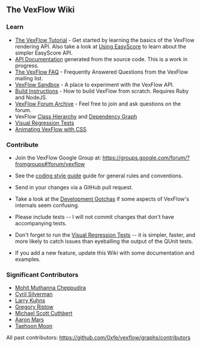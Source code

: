 ## The VexFlow Wiki

### Learn

* [The VexFlow Tutorial](http://www.vexflow.com/docs/tutorial.html) - Get started by learning the basics of the VexFlow rendering API. Also take a look at [Using EasyScore](https://github.com/0xfe/vexflow/wiki/Using-EasyScore) to learn about the simpler EasyScore API.
* [API Documentation](http://public.vexflow.com/docs/) generated from the source code. This is a work in progress.
* [The VexFlow FAQ](The-VexFlow-FAQ) - Frequently Answered Questions from the VexFlow mailing list. 
* [VexFlow Sandbox](http://www.vexflow.com/docs/sandbox.html) - A place to experiment with the VexFlow API.
* [Build Instructions](Build-Instructions) - How to build VexFlow from scratch. Requires Ruby and NodeJS.
* [VexFlow Forum Archive](https://groups.google.com/forum/?fromgroups#!forum/vexflow) - Feel free to join and ask questions on the forum.
* VexFlow [Class Hierarchy](https://github.com/0xfe/vexflow/wiki/VexFlow-Class-Hierarchy) and [Dependency Graph](https://github.com/0xfe/vexflow/wiki/VexFlow-Dependency-Graph)
* [Visual Regression Tests](https://github.com/0xfe/vexflow/wiki/Visual-Regression-Tests)
* [Animating VexFlow with CSS](Animation-with-VexFlow-&-CSS)

### Contribute

* Join the VexFlow Google Group at: https://groups.google.com/forum/?fromgroups#!forum/vexflow
* See the [coding style guide](VexFlow-Coding-Style) guide for general rules and conventions.
* Send in your changes via a GitHub pull request.
* Take a look at the [Development Gotchas](https://github.com/0xfe/vexflow/wiki/Development-Gotchas) if some aspects of VexFlow's internals seem confusing.
* Please include tests -- I will not commit changes that don't have accompanying tests.
* Don't forget to run the [Visual Regression Tests](https://github.com/0xfe/vexflow/wiki/Visual-Regression-Tests) -- it is simpler, faster, and more likely to catch issues than eyeballing the output of the QUnit tests.

* If you add a new feature, update this Wiki with some documentation and examples.

### Significant Contributors

* [Mohit Muthanna Cheppudira](http://github.com/0xfe)
* [Cyril Silverman](http://github.com/Silverwolf90)
* [Larry Kuhns](http://github.com/LarryKu)
* [Gregory Ristow](http://github.com/gristow)
* [Michael Scott Cuthbert](http://github.com/mscuthbert)
* [Aaron Mars](http://github.com/aaronmars)
* [Taehoon Moon](http://github.com/panarch)

All past contributors: https://github.com/0xfe/vexflow/graphs/contributors